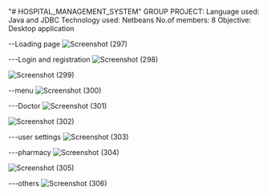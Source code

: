 "# HOSPITAL_MANAGEMENT_SYSTEM" 
GROUP PROJECT:
Language used: Java and JDBC
Technology used: Netbeans
No.of members: 8
Objective: Desktop application

--Loading page
 ![Screenshot (297)](https://user-images.githubusercontent.com/108972518/178098322-e7218c43-92a1-41e9-8510-e7a59d42c917.png)
 
 ---Login and registration
![Screenshot (298)](https://user-images.githubusercontent.com/108972518/178098341-346e566a-0946-4f07-a8d8-3dc795739aa5.png)

![Screenshot (299)](https://user-images.githubusercontent.com/108972518/178098344-efdb7528-d816-4c2a-88e7-1535692faa3e.png)

--menu
![Screenshot (300)](https://user-images.githubusercontent.com/108972518/178098352-bf894368-7259-44f8-a165-f60ece522399.png)

---Doctor
![Screenshot (301)](https://user-images.githubusercontent.com/108972518/178098354-b92a7a1f-b3a9-4817-ae88-ab548b0f7c3a.png)

![Screenshot (302)](https://user-images.githubusercontent.com/108972518/178098367-4da76dfb-a18a-4df0-83f3-b57d08208903.png)

---user settings
![Screenshot (303)](https://user-images.githubusercontent.com/108972518/178098374-8b68e571-1e3e-497f-9c35-e810f6da86c4.png)

---pharmacy
![Screenshot (304)](https://user-images.githubusercontent.com/108972518/178098379-b33d6a3f-a507-46cb-9594-3ab160f5d8c9.png)

![Screenshot (305)](https://user-images.githubusercontent.com/108972518/178098382-c4a320c3-1d12-4fc5-a8cd-808e61bac7f0.png)

---others
![Screenshot (306)](https://user-images.githubusercontent.com/108972518/178098386-227696e6-2cce-4db4-97b7-1561efccd034.png)

